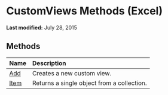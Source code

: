 
# CustomViews Methods (Excel)

 **Last modified:** July 28, 2015


## Methods



|**Name**|**Description**|
|:-----|:-----|
| [Add](134d9969-048b-6a53-4f2c-cc83589c5a70.md)|Creates a new custom view.|
| [Item](542a3838-c499-5aa1-735e-5fe0c9c852a1.md)|Returns a single object from a collection.|
